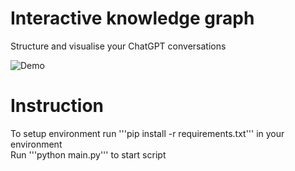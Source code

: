# Interactive knowledge graph  
Structure and visualise your ChatGPT conversations  

![Demo](Instruction.gif)

# Instruction  
To setup environment run '''pip install -r requirements.txt''' in your environment  
Run '''python main.py''' to start script

